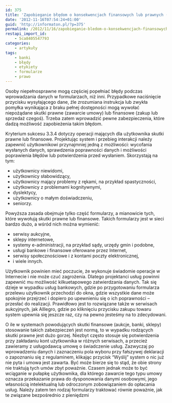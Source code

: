 ```yaml
---
id: 375
title: 'Zapobieganie błędom o konsekwencjach finansowych lub prawnych (WCAG 2.0 SC 3.3.4, poziom AA)'
date: '2012-11-16T07:54:24+01:00'
guid: 'http://informaton.pl/?p=375'
permalink: /2012/11/16/zapobieganie-bledom-o-konsekwencjach-finansowych-lub-prawnych-wcag-2-0-sc-3-3-4-poziom-aa/
restapi_import_id:
    - 5ca8405547793
categories:
    - artykuły
tags:
    - banki
    - błędy
    - etykiety
    - formularze
    - prawo
---
```


Osoby niepełnosprawne mogą częściej popełniać błędy podczas wprowadzania danych w formularzach, niż inni. Przypadkowe naciśnięcie przycisku wysyłającego dane, źle zrozumiana instrukcja lub zwykła pomyłka wynikająca z braku pełnej dostępności mogą wywołać niepożądane skutki prawne (zawarcie umowy) lub finansowe (zakup lub sprzedaż czegoś). Trzeba zatem wprowadzić pewne zabezpieczenia, które dadzą możliwość zapobieżenia takim błędom.

Kryterium sukcesu 3.3.4 dotyczy operacji mających dla użytkownika skutki prawne lub finansowe. Projektując system i przebieg interakcji należy zapewnić użytkownikowi przynajmniej jedną z możliwości: wycofania wysłanych danych, sprawdzenia poprawności danych i możliwości poprawienia błędów lub potwierdzenia przed wysłaniem. Skorzystają na tym:

- użytkownicy niewidomi,
- użytkownicy słabowidzący,
- użytkownicy mający problemy z rękami, na przykład spastyczności,
- użytkownicy z problemami kognitywnymi,
- dyslektycy,
- użytkownicy o małym doświadczeniu,
- seniorzy.

Powyższa zasada obejmuje tylko część formularzy, a mianowicie tych, które wywołują skutki prawne lub finansowe. Takich formularzy jest w sieci bardzo dużo, a wśród nich można wymienić:

- serwisy aukcyjne,
- sklepy internetowe,
- systemy e-administracji, na przykład sądy, urzędy gmin i podobne,
- usługi bankowe i finansowe oferowane przez Internet,
- serwisy społecznościowe i z kontami poczty elektronicznej,
- i wiele innych.

Użytkownik powinien mieć poczucie, że wykonuje świadomie operacje w Internecie i nie może czuć zagrożenia. Dlatego projektanci usług powinni zapewnić mu możliwość kilkuetapowego zatwierdzania danych. Tak się dzieje w wypadku usług bankowych, gdzie po przygotowaniu formularza przelewu użytkownik przechodzi do okna, gdzie wszystkie dane może spokojnie przejrzeć i dopiero po upewnieniu się o ich poprawności – przesłać do realizacji. Prawidłowo jest to rozwiązane także w serwisach aukcyjnych, jak Alllegro, gdzie po kliknięciu przycisku zakupu towaru system upewnia się jeszcze raz, czy na pewno jesteśmy na to zdecydowani.

O ile w systemach powodujących skutki finansowe (aukcje, banki, sklepy) stosowanie takich zabezpieczeń jest normą, to w wypadku rodzących skutki prawne jest dużo gorzej. Niezbyt często stosuje się potwierdzenia przy zakładaniu kont użytkownika w różnych serwisach, a przecież zawieramy z usługodawcą umowę o świadczenie usług. Zazwyczaj po wprowadzeniu danych i zaznaczeniu pola wyboru przy fałszywej deklaracji o zapoznaniu się z regulaminem, klikając przycisk “Wyślij” system o nic już nie pyta i umowa jest zawarta. Być może bierze się to stąd, że obie strony nie traktują tych umów zbyt poważnie. Czasem jednak może to być wciąganie w pułapkę użytkownika, dla którego zawarcie tego typu umowy oznacza przekazanie prawa do dysponowania danymi osobowymi, jego własnością intelektualną lub odroczonym zobowiązaniem do opłacania usług. Należy zatem ten rodzaj formularzy traktować równie poważnie, jak te związane bezpośrednio z pieniędzmi
